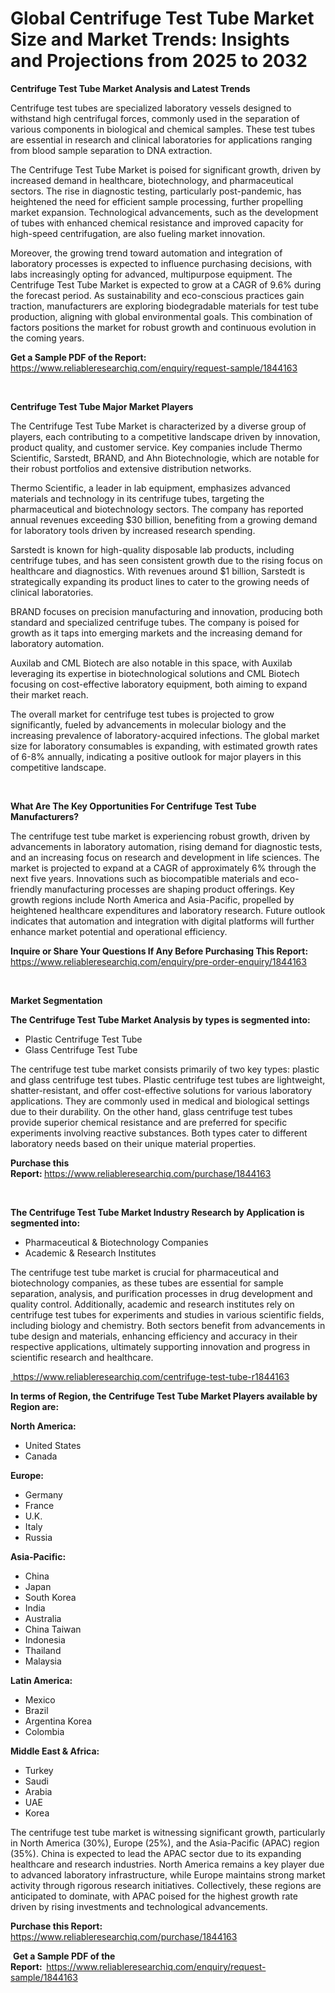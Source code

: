 <p><h1>Global Centrifuge Test Tube Market Size and Market Trends: Insights and Projections from 2025 to 2032</h1></p><p><strong>Centrifuge Test Tube Market Analysis and Latest Trends</strong></p>
<p><p>Centrifuge test tubes are specialized laboratory vessels designed to withstand high centrifugal forces, commonly used in the separation of various components in biological and chemical samples. These test tubes are essential in research and clinical laboratories for applications ranging from blood sample separation to DNA extraction.</p><p>The Centrifuge Test Tube Market is poised for significant growth, driven by increased demand in healthcare, biotechnology, and pharmaceutical sectors. The rise in diagnostic testing, particularly post-pandemic, has heightened the need for efficient sample processing, further propelling market expansion. Technological advancements, such as the development of tubes with enhanced chemical resistance and improved capacity for high-speed centrifugation, are also fueling market innovation.</p><p>Moreover, the growing trend toward automation and integration of laboratory processes is expected to influence purchasing decisions, with labs increasingly opting for advanced, multipurpose equipment. The Centrifuge Test Tube Market is expected to grow at a CAGR of 9.6% during the forecast period. As sustainability and eco-conscious practices gain traction, manufacturers are exploring biodegradable materials for test tube production, aligning with global environmental goals. This combination of factors positions the market for robust growth and continuous evolution in the coming years.</p></p>
<p><strong>Get a Sample PDF of the Report:&nbsp;</strong> <a href="https://www.reliableresearchiq.com/enquiry/request-sample/1844163?utm_campaign=1134&utm_medium=2&utm_source=Github&utm_content=ia&utm_term=16042025&utm_id=centrifuge-test-tube">https://www.reliableresearchiq.com/enquiry/request-sample/1844163</a></p>
<p>&nbsp;</p>
<p><strong>Centrifuge Test Tube Major Market Players</strong></p>
<p><p>The Centrifuge Test Tube Market is characterized by a diverse group of players, each contributing to a competitive landscape driven by innovation, product quality, and customer service. Key companies include Thermo Scientific, Sarstedt, BRAND, and Ahn Biotechnologie, which are notable for their robust portfolios and extensive distribution networks.</p><p>Thermo Scientific, a leader in lab equipment, emphasizes advanced materials and technology in its centrifuge tubes, targeting the pharmaceutical and biotechnology sectors. The company has reported annual revenues exceeding $30 billion, benefiting from a growing demand for laboratory tools driven by increased research spending.</p><p>Sarstedt is known for high-quality disposable lab products, including centrifuge tubes, and has seen consistent growth due to the rising focus on healthcare and diagnostics. With revenues around $1 billion, Sarstedt is strategically expanding its product lines to cater to the growing needs of clinical laboratories.</p><p>BRAND focuses on precision manufacturing and innovation, producing both standard and specialized centrifuge tubes. The company is poised for growth as it taps into emerging markets and the increasing demand for laboratory automation.</p><p>Auxilab and CML Biotech are also notable in this space, with Auxilab leveraging its expertise in biotechnological solutions and CML Biotech focusing on cost-effective laboratory equipment, both aiming to expand their market reach.</p><p>The overall market for centrifuge test tubes is projected to grow significantly, fueled by advancements in molecular biology and the increasing prevalence of laboratory-acquired infections. The global market size for laboratory consumables is expanding, with estimated growth rates of 6-8% annually, indicating a positive outlook for major players in this competitive landscape.</p></p>
<p>&nbsp;</p>
<p><strong>What Are The Key Opportunities For Centrifuge Test Tube Manufacturers?</strong></p>
<p><p>The centrifuge test tube market is experiencing robust growth, driven by advancements in laboratory automation, rising demand for diagnostic tests, and an increasing focus on research and development in life sciences. The market is projected to expand at a CAGR of approximately 6% through the next five years. Innovations such as biocompatible materials and eco-friendly manufacturing processes are shaping product offerings. Key growth regions include North America and Asia-Pacific, propelled by heightened healthcare expenditures and laboratory research. Future outlook indicates that automation and integration with digital platforms will further enhance market potential and operational efficiency.</p></p>
<p><strong>Inquire or Share Your Questions If Any Before Purchasing This Report:</strong> <a href="https://www.reliableresearchiq.com/enquiry/pre-order-enquiry/1844163?utm_campaign=1134&utm_medium=2&utm_source=Github&utm_content=ia&utm_term=16042025&utm_id=centrifuge-test-tube">https://www.reliableresearchiq.com/enquiry/pre-order-enquiry/1844163</a></p>
<p>&nbsp;</p>
<p><strong>Market Segmentation</strong></p>
<p><strong>The Centrifuge Test Tube Market Analysis by types is segmented into:</strong></p>
<p><ul><li>Plastic Centrifuge Test Tube</li><li>Glass Centrifuge Test Tube</li></ul></p>
<p><p>The centrifuge test tube market consists primarily of two key types: plastic and glass centrifuge test tubes. Plastic centrifuge test tubes are lightweight, shatter-resistant, and offer cost-effective solutions for various laboratory applications. They are commonly used in medical and biological settings due to their durability. On the other hand, glass centrifuge test tubes provide superior chemical resistance and are preferred for specific experiments involving reactive substances. Both types cater to different laboratory needs based on their unique material properties.</p></p>
<p><strong>Purchase this Report:&nbsp;</strong><a href="https://www.reliableresearchiq.com/purchase/1844163?utm_campaign=1134&utm_medium=2&utm_source=Github&utm_content=ia&utm_term=16042025&utm_id=centrifuge-test-tube">https://www.reliableresearchiq.com/purchase/1844163</a></p>
<p>&nbsp;</p>
<p><strong>The Centrifuge Test Tube Market Industry Research by Application is segmented into:</strong></p>
<p><ul><li>Pharmaceutical & Biotechnology Companies</li><li>Academic & Research Institutes</li></ul></p>
<p><p>The centrifuge test tube market is crucial for pharmaceutical and biotechnology companies, as these tubes are essential for sample separation, analysis, and purification processes in drug development and quality control. Additionally, academic and research institutes rely on centrifuge test tubes for experiments and studies in various scientific fields, including biology and chemistry. Both sectors benefit from advancements in tube design and materials, enhancing efficiency and accuracy in their respective applications, ultimately supporting innovation and progress in scientific research and healthcare.</p></p>
<p><a href="https://www.reliableresearchiq.com/centrifuge-test-tube-r1844163?utm_campaign=1134&utm_medium=2&utm_source=Github&utm_content=ia&utm_term=16042025&utm_id=centrifuge-test-tube">&nbsp;https://www.reliableresearchiq.com/centrifuge-test-tube-r1844163</a></p>
<p><strong>In terms of Region, the Centrifuge Test Tube Market Players available by Region are:</strong></p>
<p>
    <p> <strong> North America: </strong>
        <ul>
            <li>United States</li>
            <li>Canada</li>
        </ul>
        </p> 
    <p> <strong> Europe: </strong>
        <ul>
            <li>Germany</li>
            <li>France</li>
            <li>U.K.</li>
            <li>Italy</li>
            <li>Russia</li>
        </ul>
        </p> 
    <p> <strong> Asia-Pacific: </strong>
        <ul>
            <li>China</li>
            <li>Japan</li>
            <li>South Korea</li>
            <li>India</li>
            <li>Australia</li>
            <li>China Taiwan</li>
            <li>Indonesia</li>
            <li>Thailand</li>
            <li>Malaysia</li>
        </ul>
        </p> 
    <p> <strong> Latin America: </strong>
        <ul>
            <li>Mexico</li>
            <li>Brazil</li>
            <li>Argentina Korea</li>
            <li>Colombia</li>
        </ul>
        </p> 
    <p> <strong> Middle East & Africa: </strong>
        <ul>
            <li>Turkey</li>
            <li>Saudi</li>
            <li>Arabia</li>
            <li>UAE</li>
            <li>Korea</li>
        </ul>
    </p>
    </p>
<p><p>The centrifuge test tube market is witnessing significant growth, particularly in North America (30%), Europe (25%), and the Asia-Pacific (APAC) region (35%). China is expected to lead the APAC sector due to its expanding healthcare and research industries. North America remains a key player due to advanced laboratory infrastructure, while Europe maintains strong market activity through rigorous research initiatives. Collectively, these regions are anticipated to dominate, with APAC poised for the highest growth rate driven by rising investments and technological advancements.</p></p>
<p><strong>Purchase this Report: </strong><a href="https://www.reliableresearchiq.com/purchase/1844163?utm_campaign=1134&utm_medium=2&utm_source=Github&utm_content=ia&utm_term=16042025&utm_id=centrifuge-test-tube">https://www.reliableresearchiq.com/purchase/1844163</a></p>
<p>&nbsp;<strong>Get a Sample PDF of the Report:&nbsp;&nbsp;</strong><a href="https://www.reliableresearchiq.com/enquiry/request-sample/1844163?utm_campaign=1134&utm_medium=2&utm_source=Github&utm_content=ia&utm_term=16042025&utm_id=centrifuge-test-tube">https://www.reliableresearchiq.com/enquiry/request-sample/1844163</a></p>
<p><strong></strong></p>
<p><p></p><p></p><p></p></p>